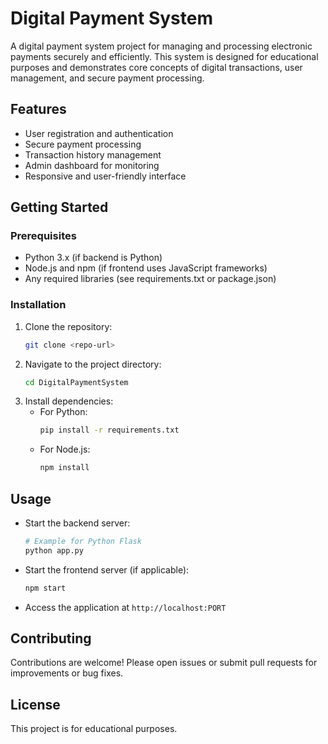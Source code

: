 # Digital Payment System

A digital payment system project for managing and processing electronic payments securely and efficiently. This system is designed for educational purposes and demonstrates core concepts of digital transactions, user management, and secure payment processing.

## Features
- User registration and authentication
- Secure payment processing
- Transaction history management
- Admin dashboard for monitoring
- Responsive and user-friendly interface

## Getting Started

### Prerequisites
- Python 3.x (if backend is Python)
- Node.js and npm (if frontend uses JavaScript frameworks)
- Any required libraries (see requirements.txt or package.json)

### Installation
1. Clone the repository:
   ```bash
   git clone <repo-url>
   ```
2. Navigate to the project directory:
   ```bash
   cd DigitalPaymentSystem
   ```
3. Install dependencies:
   - For Python:
     ```bash
     pip install -r requirements.txt
     ```
   - For Node.js:
     ```bash
     npm install
     ```

## Usage
- Start the backend server:
  ```bash
  # Example for Python Flask
  python app.py
  ```
- Start the frontend server (if applicable):
  ```bash
  npm start
  ```
- Access the application at `http://localhost:PORT`

## Contributing
Contributions are welcome! Please open issues or submit pull requests for improvements or bug fixes.

## License
This project is for educational purposes.
